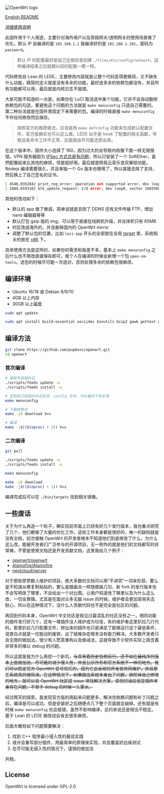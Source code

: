 ![OpenWrt logo](/logo.svg)

[English README](README.en.md)

[详细使用说明](https://github.com/pupboss/openwrt/wiki)

此固件用于个人用途，主要针对海外用户以及旁路网关/透明网关的使用场景做了优化，默认 IP 自编译的是 `192.168.1.1` 我编译好的是 `192.168.1.101`，密码为 `password`。

> 默认 IP 的配置最好是自己在根目录创建 `./files/etc/config/network`，这样编译结束之后就跟以前的配置一模一样。

代码修改自 Lean 的 LEDE，主要修改内容就是让整个代码变得更精简，又不缺失什么功能，精简的定义就是没有多余的功能，最好连多余的依赖包都没有，并且所有功能都可以用，最后就是内核日志不报错。

大家可能不知道的一点是，如果你在 LuCI 取消选中某个功能，它并不会自动删除依赖包的勾选，要避免这个问题的方法就是 `make menuconfig` 只选自己需要的。第二种办法就是在固件里固定下来需要的包，编译的时候直接 `make menuconfig` 不作任何修改然后保存。

>  按照官方的推荐做法，应该是用 `make defconfig` 功能来生成默认配置文件，官方版确实也可以这么做。LEDE 似乎是 hook 了配置的相关函数，导致这条命令工作不正常，后面我会尽可能还原出来。

在这个版本中，固件大小选择了 160，因为过大的会导致内核像下面一样无限报错。VPN 服务器因为 [IPSec 方式总是有问题](https://github.com/coolsnowwolf/lede/issues/5262)，所以只安装了一个 SoftEther，虽然配置起来比其他的麻烦，但是挺好用。最后就是网易云音乐变灰解锁功能，Nodejs 编译需要很久，并且单独一个 Go 版本也够用了，所以直接去除了支持，然后换上了自己签名的证书。

```bash
[ 4546.035204] print_req_error: operation not supported error, dev loop0, sector 132936
[ 1884.659316] blk_update_request: I/O error, dev loop0, sector 16855008
```

其他的改动如下：

- 默认的 app 做了微调，简单说就是去除了 DDNS 还有文件传输 FTP，增加 nano 编辑器等等
- 默认打包 gzip 版的 img，可以用于直接在线刷机升级，并且体积只有 65MB
- 时区改成海外的，并且删掉国内的 OpenWrt mirror
- 调整了默认包的位置，比如 `luci-app` 开头的全部放在全局 [target](/include/target.mk) 里，系统相关的放在 [x86](/target/linux/x86/Makefile) 下。

具体使用方法是这样的，如果你的需求和我差不多，基本上 `make menuconfig` 之后什么也不用改直接保存即可，我个人在编译的时候会新增一个包 `open-vm-tools`。选包的时候尽可能一次选对，否则处理多余的依赖包很麻烦。

## 编译环境

- Ubuntu 16/18 或 Debian 8/9/10
- 4GB 以上内存
- 30GB 以上磁盘

```bash
sudo apt update

sudo apt install build-essential asciidoc binutils bzip2 gawk gettext git libncurses5-dev libz-dev patch python3 python2.7 unzip zlib1g-dev lib32gcc1 libc6-dev-i386 subversion flex uglifyjs git-core gcc-multilib p7zip p7zip-full msmtp libssl-dev texinfo libglib2.0-dev xmlto qemu-utils upx libelf-dev autoconf automake libtool autopoint device-tree-compiler g++-multilib antlr3 gperf wget swig rsync curl
```

## 编译方法

```bash
git clone https://github.com/pupboss/openwrt.git
cd openwrt
```

### 首次编译

```bash
# 更新外部插件包
./scripts/feeds update -a
./scripts/feeds install -a

# 定制自己的固件并且生成 .config 文件，可以备份下来复用
make menuconfig

# 下载依赖包
make -j8 download V=s

# 编译
make -j$(($(nproc) + 1)) V=s
```

### 二次编译

```bash
git pull

./scripts/feeds update -a
./scripts/feeds install -a

make menuconfig

make -j8 download
make -j$(($(nproc) + 1)) V=s
```

编译完成后可以在 `./bin/targets` 找到相关镜像。

## 一些废话

关于为什么再造一个轮子，确实目前市面上已经有好几个发行版本，我也重点研究了几个，他们都做了大量的优化工作，这些工作本身都是很好的，唯一的缺陷就是没有文档，初次接触 OpenWrt 的开发者根本不知道他们到底修改了什么，为什么这么改。能被开发者们广泛参与的开源项目，无一例外的就是他们的文档都写的非常棒，不管是使用文档还是开发贡献文档，这里我给几个例子：

- [openwrt/openwrt](https://github.com/openwrt/openwrt)
- [Alamofire/Alamofire](https://github.com/Alamofire/Alamofire)
- [nextcloud/server](https://github.com/nextcloud/server)

对于那些寥寥数人维护的项目，绝大多数的文档可以用“不讲究”一词来形容，要么是不知道从哪复制粘贴的，要么是跟画龙一样随便画几句，新 fork 的发行版本也不会写明改了哪里，不会给出一个对比图，让用户知道改了哪里以及为什么这么改，一切全靠猜。尤其是在面对众多无脑 issue 的时候，维护者会更加容易失去耐心，所以在这种情况下，没什么人贡献代码也不是完全是社区的问题。

再回到代码本身，OpenWrt 中文社区是我见过最混乱的社区没有之一，相同功能的插件发行好几个，还有一堆插件没人维护成为垃圾，有的维护者这里扒拉几行代码，那里扒拉几行配置文件，拼出来的插件也只是满足了能够运行这个最低条件，说直白点就是一坨能动的废铁，出了疑难杂症根本没有能力解决。大多数开发者只会无限的做加法，很少有人愿意重构以及做减法，这就导致不少软件实际上隐含着非常多的难以 debug 的问题。

所以这就是我为什么再挖一个新坑，~~与其背着历史包袱前行，还不如在最纯净的版本上面做加法，尽可能的减少侵入性，并且公示所有和官方系统不一样的地方。我们可以假定官方 OpenWrt 是可信任的，因为它由全球的开发者共同维护，并且原生系统真的很简洁。在这种情况下，如果路由系统本身出了问题，排除掉自己修改的地方，就可以去 OpenWrt 社区提 issue 寻找解决方案，否则的话应该是插件本身存在问题，不至于 debug 的时候一头雾水。~~

经过两天的探索，我发现官方版的用起来问题更多，解决完依赖问题和补丁问题之后，编译是可以成功，但是安装好之后随便点几下整个页面就会崩掉。还有就是有时候 `make menuconfig` 也会报错，虽然不影响编译，总的来说还是相当不稳定。基于 Lean 的 LEDE 做改动会省去很多麻烦。

后面大概有如下问题需要解决：

1. 找到 C++ 程序最小侵入性的最佳实践
2. 或许会重写部分插件，用最简单的原理来实现，并且覆盖好边缘测试
3. 在尽可能无侵入性的情况下，谨慎的做加法

共勉。

## License

OpenWrt is licensed under GPL-2.0

